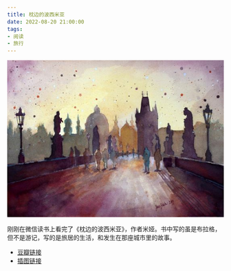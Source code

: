 ```yaml
---
title: 枕边的波西米亚
date: 2022-08-20 21:00:00
tags: 
- 阅读
- 旅行
---
```


![](/images/202208202100.jpg)

刚刚在微信读书上看完了《枕边的波西米亚》，作者米娅。书中写的虽是布拉格，但不是游记，写的是旅居的生活，和发生在那座城市里的故事。

- [豆瓣链接](https://book.douban.com/subject/33389598/)
- [插图链接](https://www.deviantart.com/jane-beata/art/Charles-Bridge-Prague-watercolor-painting-374831728)